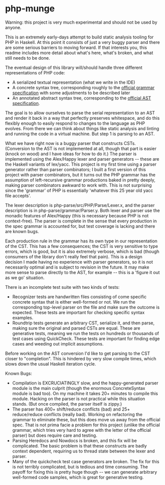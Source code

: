 # php-munge

Warning: this project is very much experimental and should not be used by anyone.

This is an extremely early-days attempt to build static analysis tooling for PHP in Haskell. At this point it consists of just a very buggy parser and there are some serious barriers to moving forward. If that interests you, this readme includes more detail about what's here, what's broken, and what still needs to be done.

The eventual design of this library will/should handle three different representations of PHP code:

* A serialized textual representation (what we write in the IDE)
* A concrete syntax tree, corresponding roughly to the [official grammar specification](https://github.com/php/php-langspec/blob/master/spec/19-grammar.md) with some adjustments to be described later
* An annotated abstract syntax tree, corresponding to the [official AST specification](https://wiki.php.net/rfc/abstract_syntax_tree).

The goal is to allow ourselves to parse the serial representation to an AST and render it back in a way that perfectly preserves whitespace, and do this flexibly enough to easily respond to changes to the language as PHP evolves. From there we can think about things like static analysis and linting and running the code in a virtual machine. But step 1 is parsing to an AST.

What we have right now is a buggy parser that constructs CSTs. (Conversion to the AST is not implemented at all, though that part is easier (knock on wood) and I have ideas for how to do it.) The parser is implemented using the Alex/Happy lexer and parser generators -- these are the Haskell variants of lex/yacc. This project is my first time using a parser generator rather than parser combinators; I built a first version of this project with parser combinators, but it turns out the PHP grammar has the assumption of left-recursive grammar productions baked in pretty deeply, making parser combinators awkward to work with. This is not surprising since the 'grammar' of PHP is essentially 'whatever this 25 year old yacc file accepts'.

The lexer description is php-parse/src/PHP/Parse/Lexer.x, and the parser description is in php-parse/grammar/Parser.y. Both lexer and parser use the monadic features of Alex/Happy (this is necessary because PHP is not context-free). The parser is complete in the sense that every production in the spec grammar is accounted for, but test coverage is lacking and there are known bugs.

Each production rule in the grammar has its own type in our representation of the CST. This has a few consequences; the CST is very sensitive to type errors, which is good, but it is also extremely verbose, which is bad (though consumers of the library don't really feel that pain). This is a design decision I made having no experience with parser generators, so it is not necessarily optimal and is subject to revision in the future. It may make more sense to parse directly to the AST, for example -- this is a 'figure it out as we go' situation.

There is an incomplete test suite with two kinds of tests:

* Recognizer tests are handwritten files consisting of come specific concrete syntax that is either well-formed or not. We run the corresponding top-level parser on the file and make sure the outcome is expected. These tests are important for checking specific syntax examples.
* Roundtrip tests generate an arbitrary CST, serialize it, and then parse, making sure the original and parsed CSTs are equal. These are generative tests, meaning we run the tests on hundreds or thousands of test cases using QuickCheck. These tests are important for finding edge cases and weeding out implicit assumptions.

Before working on the AST conversion I'd like to get parsing to the CST closer to "completion". This is hindered by very slow compile times, which slows down the usual Haskell iteration cycle.



Known Bugs:

* Compilation is EXCRUCIATINGLY slow, and the happy-generated parser module is the main culprit (though the enormous ConcreteSyntax module is bad too). On my machine it takes 20+ minutes to compile this module. Hacking on the parser is not practical while this situation stands. (But once compiled, the parser itself is zippy.)
* The parser has 400+ shift/reduce conflicts (bad) and 25+ reduce/reduce conflicts (really bad). Working on refactoring the grammar to eliminate these, but this does move us away from the official spec. That is not prima facie a problem for this project (unlike the official grammar, which tries very hard to agree with the letter of the official parser) but does require care and testing.
* Parsing Heredocs and Nowdocs is broken, and this fix will be complicated. The basic problem is that these constructs are badly context dependent, requiring us to thread state between the lexer and parser.
* Many of the quickcheck test case generators are broken. The fix for this is not terribly complicated, but is tedious and time consuming. The payoff for fixing this is pretty huge though -- we can generate arbitrary well-formed code samples, which is great for generative testing.
